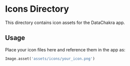 # Icons Directory

This directory contains icon assets for the DataChakra app.

## Usage
Place your icon files here and reference them in the app as:
```dart
Image.asset('assets/icons/your_icon.png')
```